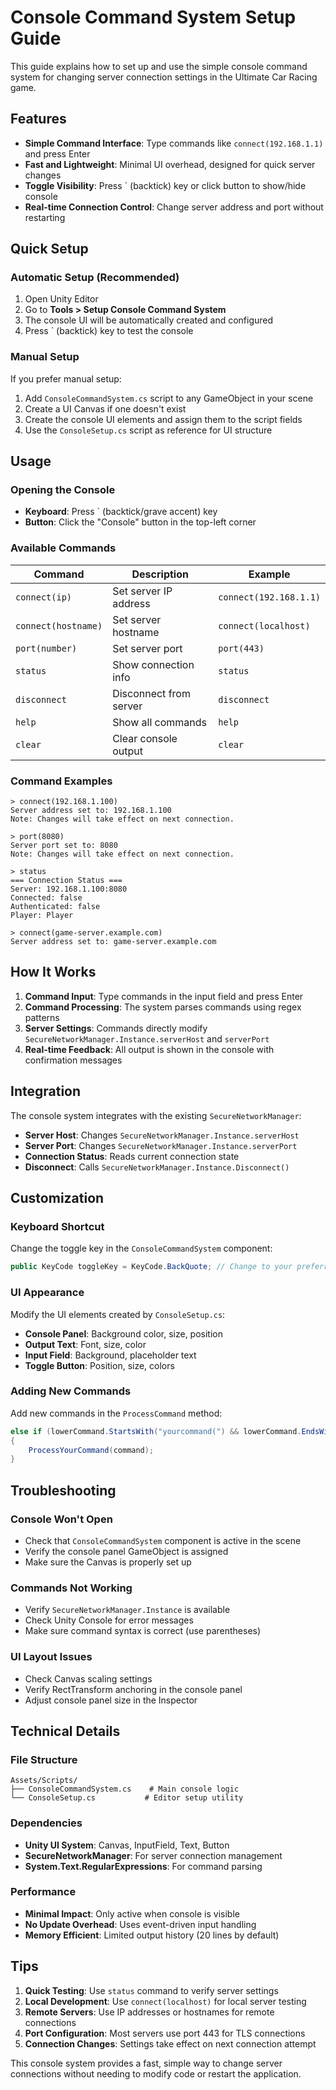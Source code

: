 # Console Command System Setup Guide

This guide explains how to set up and use the simple console command system for changing server connection settings in the Ultimate Car Racing game.

## Features

- **Simple Command Interface**: Type commands like `connect(192.168.1.1)` and press Enter
- **Fast and Lightweight**: Minimal UI overhead, designed for quick server changes
- **Toggle Visibility**: Press ` (backtick) key or click button to show/hide console
- **Real-time Connection Control**: Change server address and port without restarting

## Quick Setup

### Automatic Setup (Recommended)

1. Open Unity Editor
2. Go to **Tools > Setup Console Command System**
3. The console UI will be automatically created and configured
4. Press ` (backtick) key to test the console

### Manual Setup

If you prefer manual setup:

1. Add `ConsoleCommandSystem.cs` script to any GameObject in your scene
2. Create a UI Canvas if one doesn't exist
3. Create the console UI elements and assign them to the script fields
4. Use the `ConsoleSetup.cs` script as reference for UI structure

## Usage

### Opening the Console

- **Keyboard**: Press ` (backtick/grave accent) key
- **Button**: Click the "Console" button in the top-left corner

### Available Commands

| Command | Description | Example |
|---------|-------------|---------|
| `connect(ip)` | Set server IP address | `connect(192.168.1.1)` |
| `connect(hostname)` | Set server hostname | `connect(localhost)` |
| `port(number)` | Set server port | `port(443)` |
| `status` | Show connection info | `status` |
| `disconnect` | Disconnect from server | `disconnect` |
| `help` | Show all commands | `help` |
| `clear` | Clear console output | `clear` |

### Command Examples

```
> connect(192.168.1.100)
Server address set to: 192.168.1.100
Note: Changes will take effect on next connection.

> port(8080)
Server port set to: 8080
Note: Changes will take effect on next connection.

> status
=== Connection Status ===
Server: 192.168.1.100:8080
Connected: false
Authenticated: false
Player: Player

> connect(game-server.example.com)
Server address set to: game-server.example.com
```

## How It Works

1. **Command Input**: Type commands in the input field and press Enter
2. **Command Processing**: The system parses commands using regex patterns
3. **Server Settings**: Commands directly modify `SecureNetworkManager.Instance.serverHost` and `serverPort`
4. **Real-time Feedback**: All output is shown in the console with confirmation messages

## Integration

The console system integrates with the existing `SecureNetworkManager`:

- **Server Host**: Changes `SecureNetworkManager.Instance.serverHost`
- **Server Port**: Changes `SecureNetworkManager.Instance.serverPort`
- **Connection Status**: Reads current connection state
- **Disconnect**: Calls `SecureNetworkManager.Instance.Disconnect()`

## Customization

### Keyboard Shortcut

Change the toggle key in the `ConsoleCommandSystem` component:

```csharp
public KeyCode toggleKey = KeyCode.BackQuote; // Change to your preferred key
```

### UI Appearance

Modify the UI elements created by `ConsoleSetup.cs`:

- **Console Panel**: Background color, size, position
- **Output Text**: Font, size, color
- **Input Field**: Background, placeholder text
- **Toggle Button**: Position, size, colors

### Adding New Commands

Add new commands in the `ProcessCommand` method:

```csharp
else if (lowerCommand.StartsWith("yourcommand(") && lowerCommand.EndsWith(")"))
{
    ProcessYourCommand(command);
}
```

## Troubleshooting

### Console Won't Open

- Check that `ConsoleCommandSystem` component is active in the scene
- Verify the console panel GameObject is assigned
- Make sure the Canvas is properly set up

### Commands Not Working

- Verify `SecureNetworkManager.Instance` is available
- Check Unity Console for error messages
- Make sure command syntax is correct (use parentheses)

### UI Layout Issues

- Check Canvas scaling settings
- Verify RectTransform anchoring in the console panel
- Adjust console panel size in the Inspector

## Technical Details

### File Structure

```
Assets/Scripts/
├── ConsoleCommandSystem.cs    # Main console logic
└── ConsoleSetup.cs           # Editor setup utility
```

### Dependencies

- **Unity UI System**: Canvas, InputField, Text, Button
- **SecureNetworkManager**: For server connection management
- **System.Text.RegularExpressions**: For command parsing

### Performance

- **Minimal Impact**: Only active when console is visible
- **No Update Overhead**: Uses event-driven input handling
- **Memory Efficient**: Limited output history (20 lines by default)

## Tips

1. **Quick Testing**: Use `status` command to verify server settings
2. **Local Development**: Use `connect(localhost)` for local server testing
3. **Remote Servers**: Use IP addresses or hostnames for remote connections
4. **Port Configuration**: Most servers use port 443 for TLS connections
5. **Connection Changes**: Settings take effect on next connection attempt

This console system provides a fast, simple way to change server connections without needing to modify code or restart the application.
